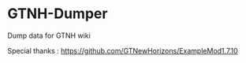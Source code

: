 # GTNH-Dumper
 Dump data for GTNH wiki

 Special thanks : https://github.com/GTNewHorizons/ExampleMod1.7.10